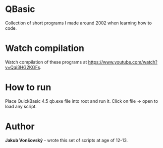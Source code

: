 # QBasic
Collection of short programs I made around 2002 when learning how to code.

# Watch compilation
Watch compilation of these programs at https://www.youtube.com/watch?v=Qqi3HG2KGFs.

# How to run
Place QuickBasic 4.5 qb.exe file into root and run it. Click on file -> open to load any script.

# Author
**Jakub Vonšovský** - wrote this set of scripts at age of 12-13.
